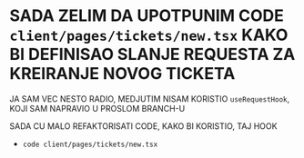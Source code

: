 # SADA ZELIM DA UPOTPUNIM CODE `client/pages/tickets/new.tsx` KAKO BI DEFINISAO SLANJE REQUESTA ZA KREIRANJE NOVOG TICKETA

JA SAM VEC NESTO RADIO, MEDJUTIM NISAM KORISTIO `useRequestHook`, KOJI SAM NAPRAVIO U PROSLOM BRANCH-U

SADA CU MALO REFAKTORISATI CODE, KAKO BI KORISTIO, TAJ HOOK

- `code client/pages/tickets/new.tsx`

```tsx

```
